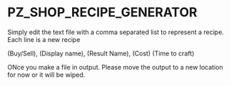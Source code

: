 # PZ_SHOP_RECIPE_GENERATOR
Simply edit the text file with a comma separated list to represent a recipe.
Each line is a new recipe

(Buy/Sell), (Display name), (Result Name), (Cost) (Time to craft)

ONce you make a file in output. Please move the output to a new location for now or it will be wiped. 
